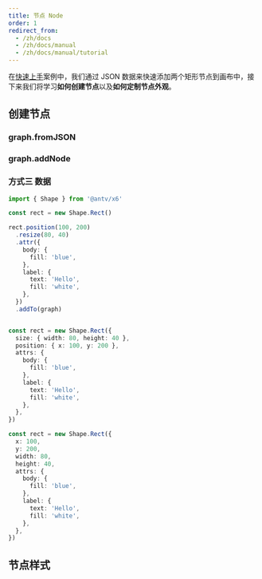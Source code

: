 ```yaml
---
title: 节点 Node
order: 1
redirect_from:
  - /zh/docs
  - /zh/docs/manual
  - /zh/docs/manual/tutorial
---
```


在[快速上手](../getting-started)案例中，我们通过 JSON 数据来快速添加两个矩形节点到画布中，接下来我们将学习**如何创建节点**以及**如何定制节点外观**。

## 创建节点

### graph.fromJSON



### graph.addNode



### 方式三 数据

```ts
import { Shape } from '@antv/x6'

const rect = new Shape.Rect()

rect.position(100, 200)
  .resize(80, 40)
  .attr({
    body: {
      fill: 'blue',
    },
    label: {
      text: 'Hello',
      fill: 'white',
    },
  })
  .addTo(graph)


const rect = new Shape.Rect({
  size: { width: 80, height: 40 },
  position: { x: 100, y: 200 },
  attrs: { 
    body: {
      fill: 'blue',
    },
    label: {
      text: 'Hello',
      fill: 'white',
    },
  },
})

const rect = new Shape.Rect({
  x: 100, 
  y: 200,
  width: 80, 
  height: 40,
  attrs: { 
    body: {
      fill: 'blue',
    },
    label: {
      text: 'Hello',
      fill: 'white',
    },
  },
})

```




## 节点样式

